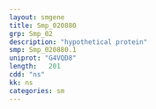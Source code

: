 ```yaml
---
layout: smgene
title: Smp_020880
grp: Smp_02
description: "hypothetical protein"
smp: Smp_020880.1
uniprot: "G4VQD8"
length:   201
cdd: "ns"
kk: ns
categories: sm
---
```

